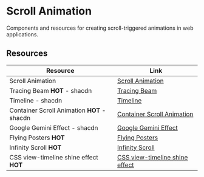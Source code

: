 # Scroll Animation

Components and resources for creating scroll-triggered animations in web applications.

## Resources

| Resource | Link |
|---|---|
| Scroll Animation | [Scroll Animation](https://codepen.io/GreenXIII/pen/VKbNWV) |
| Tracing Beam **HOT** - shacdn | [Tracing Beam](https://ui.aceternity.com/components/tracing-beam) |
| Timeline - shacdn | [Timeline](https://ui.aceternity.com/components/tracing-beam) |
| Container Scroll Animation **HOT** - shacdn | [Container Scroll Animation](https://ui.aceternity.com/components/container-scroll-animation) |
| Google Gemini Effect - shacdn | [Google Gemini Effect](https://ui.aceternity.com/components/google-gemini-effect) |
| Flying Posters **HOT** | [Flying Posters](https://www.reactbits.dev/components/flying-posters) |
| Infinity Scroll **HOT** | [Infinity Scroll](https://www.reactbits.dev/components/infinite-scroll) |
| CSS view-timeline shine effect **HOT** | [CSS view-timeline shine effect](https://codepen.io/hexagoncircle/pen/yyBePPV) | 